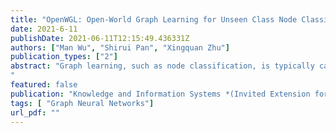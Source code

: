 ```yaml
---
title: "OpenWGL: Open-World Graph Learning for Unseen Class Node Classification"
date: 2021-6-11
publishDate: 2021-06-11T12:15:49.436331Z
authors: ["Man Wu", "Shirui Pan", "Xingquan Zhu"]
publication_types: ["2"]
abstract: "Graph learning, such as node classification, is typically carried out in a closed-world setting. A number of nodes are labeled, and the learning goal is to correctly classify remaining (unlabeled) nodes into classes, represented by the labeled nodes. In reality, due to limited labeling capability or dynamic evolving nature of networks, some nodes in the networks may not belong to any existing/seen classes, and therefore cannot be correctly classified by closed-world learning algorithms. In this paper, we propose a new open-world graph learning paradigm, where the learning goal is to correctly classy nodes belonging to labeled classes into correct categories, and also classify nodes not belonging to labeled classes to an unseen class. Open-world graph learning has three major challenges: (1) graphs do not have features to represent nodes for learning; (2) unseen class nodes do not have labels, and may exist in an arbitrary form different from labeled classes; and (3) graph learning should differentiate whether a node  belong to an existing/seen class or an unseen class. To tackle the challenges, we propose an uncertain node representation learning principle to use multiple versions of node feature representation to test a classifier's response on a node, through which we can differentiate whether a node belongs to the unseen class. Technical wise, we propose constrained variational graph autoencoder, using label loss and class uncertainty loss constraints, to ensure that node representation learning is sensitive to the unseen class. As a result, node embedding features are denoted by distributions, instead of deterministic feature vectors. In order to test the certainty of a node belonging to seen classes, a sampling process is proposed to generate multiple versions of feature vectors to represent each node, using automatic thresholding to reject nodes not belonging to seen classes as unseen class nodes. Experiments, using graph convolutional networks and graph attention networks on four real-world networks, demonstrate the algorithm performance. Case studies and ablation analysis also show the advantage of the uncertain representation learning and automatic threshold selection for open-world graph learning.
"
featured: false
publication: "Knowledge and Information Systems *(Invited Extension for the ICDM-20 Best Student Paper)*"
tags: [ "Graph Neural Networks"]
url_pdf: ""
---
```

